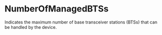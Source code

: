 NumberOfManagedBTSs
===================

Indicates the maximum number of base transceiver stations (BTSs) that can be handled by the device.
